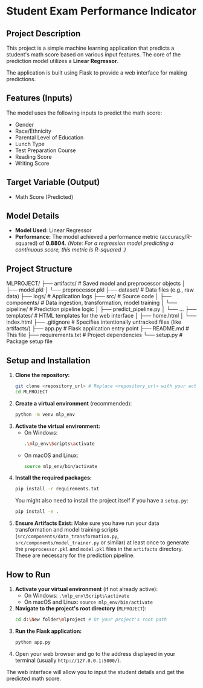 

# Student Exam Performance Indicator

## Project Description

This project is a simple machine learning application that predicts a student's math score based on various input features. The core of the prediction model utilizes a **Linear Regressor**.

The application is built using Flask to provide a web interface for making predictions.

## Features (Inputs)

The model uses the following inputs to predict the math score:

* Gender
* Race/Ethnicity
* Parental Level of Education
* Lunch Type
* Test Preparation Course
* Reading Score
* Writing Score

## Target Variable (Output)

* Math Score (Predicted)

## Model Details

* **Model Used:** Linear Regressor
* **Performance:** The model achieved a performance metric (accuracy/R-squared) of **0.8804**. *(Note: For a regression model predicting a continuous score, this metric is  R-squared .)*

## Project Structure

MLPROJECT/
├── artifacts/                 # Saved model and preprocessor objects
│   ├── model.pkl
│   └── preprocessor.pkl
├── dataset/                 # Data files (e.g., raw data)
├── logs/                    # Application logs
├── src/                     # Source code
│   ├── components/          # Data ingestion, transformation, model training
│   └── pipeline/            # Prediction pipeline logic
│       ├── predict_pipeline.py
│       └── ...
├── templates/               # HTML templates for the web interface
│   ├── home.html
│   └── index.html
├── .gitignore               # Specifies intentionally untracked files (like artifacts/)
├── app.py                   # Flask application entry point
├── README.md                # This file
├── requirements.txt         # Project dependencies
└── setup.py                 # Package setup file



## Setup and Installation

1.  **Clone the repository:**
    ```bash
    git clone <repository_url> # Replace <repository_url> with your actual repository URL
    cd MLPROJECT
    ```
2.  **Create a virtual environment** (recommended):
    ```bash
    python -m venv mlp_env
    ```
3.  **Activate the virtual environment:**
    * On Windows:
        ```bash
        .\mlp_env\Scripts\activate
        ```
    * On macOS and Linux:
        ```bash
        source mlp_env/bin/activate
        ```
4.  **Install the required packages:**
    ```bash
    pip install -r requirements.txt
    ```
    You might also need to install the project itself if you have a `setup.py`:
    ```bash
    pip install -e .
    ```
5.  **Ensure Artifacts Exist:** Make sure you have run your data transformation and model training scripts (`src/components/data_transformation.py`, `src/components/model_trainer.py` or similar) at least once to generate the `preprocessor.pkl` and `model.pkl` files in the `artifacts` directory. These are necessary for the prediction pipeline.

## How to Run

1.  **Activate your virtual environment** (if not already active):
    * On Windows: `.\mlp_env\Scripts\activate`
    * On macOS and Linux: `source mlp_env/bin/activate`
2.  **Navigate to the project's root directory** (`MLPROJECT`):
    ```bash
    cd d:\New folder\mlproject # Or your project's root path
    ```
3.  **Run the Flask application:**
    ```bash
    python app.py
    ```
4.  Open your web browser and go to the address displayed in your terminal (usually `http://127.0.0.1:5000/`).

The web interface will allow you to input the student details and get the predicted math score.
